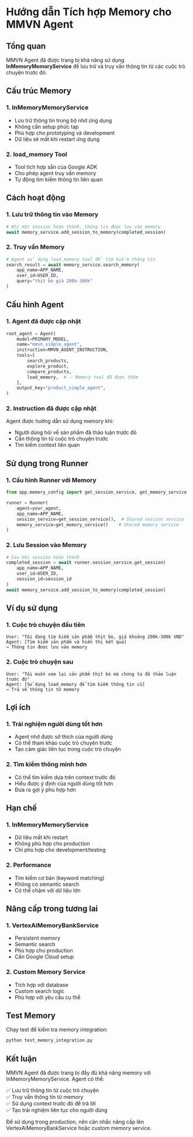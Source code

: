 # Hướng dẫn Tích hợp Memory cho MMVN Agent

## Tổng quan

MMVN Agent đã được trang bị khả năng sử dụng **InMemoryMemoryService** để lưu trữ và truy vấn thông tin từ các cuộc trò chuyện trước đó.

## Cấu trúc Memory

### 1. **InMemoryMemoryService**
- Lưu trữ thông tin trong bộ nhớ ứng dụng
- Không cần setup phức tạp
- Phù hợp cho prototyping và development
- Dữ liệu sẽ mất khi restart ứng dụng

### 2. **load_memory Tool**
- Tool tích hợp sẵn của Google ADK
- Cho phép agent truy vấn memory
- Tự động tìm kiếm thông tin liên quan

## Cách hoạt động

### 1. **Lưu trữ thông tin vào Memory**
```python
# Khi một session hoàn thành, thông tin được lưu vào memory
await memory_service.add_session_to_memory(completed_session)
```

### 2. **Truy vấn Memory**
```python
# Agent sử dụng load_memory tool để tìm kiếm thông tin
search_result = await memory_service.search_memory(
    app_name=APP_NAME,
    user_id=USER_ID,
    query="thịt bò giá 200k-300k"
)
```

## Cấu hình Agent

### 1. **Agent đã được cập nhật**
```python
root_agent = Agent(
    model=PRIMARY_MODEL,
    name="mmvn_simple_agent",
    instruction=MMVN_AGENT_INSTRUCTION,
    tools=[
        search_products,
        explore_product,
        compare_products,
        load_memory,  # ✅ Memory tool đã được thêm
    ],
    output_key="product_simple_agent",
)
```

### 2. **Instruction đã được cập nhật**
Agent được hướng dẫn sử dụng memory khi:
- Người dùng hỏi về sản phẩm đã thảo luận trước đó
- Cần thông tin từ cuộc trò chuyện trước
- Tìm kiếm context liên quan

## Sử dụng trong Runner

### 1. **Cấu hình Runner với Memory**
```python
from app.memory_config import get_session_service, get_memory_service

runner = Runner(
    agent=your_agent,
    app_name=APP_NAME,
    session_service=get_session_service(),  # Shared session service
    memory_service=get_memory_service()    # Shared memory service
)
```

### 2. **Lưu Session vào Memory**
```python
# Sau khi session hoàn thành
completed_session = await runner.session_service.get_session(
    app_name=APP_NAME, 
    user_id=USER_ID, 
    session_id=session_id
)
await memory_service.add_session_to_memory(completed_session)
```

## Ví dụ sử dụng

### 1. **Cuộc trò chuyện đầu tiên**
```
User: "Tôi đang tìm kiếm sản phẩm thịt bò, giá khoảng 200k-300k VND"
Agent: [Tìm kiếm sản phẩm và hiển thị kết quả]
→ Thông tin được lưu vào memory
```

### 2. **Cuộc trò chuyện sau**
```
User: "Tôi muốn xem lại sản phẩm thịt bò mà chúng ta đã thảo luận trước đó"
Agent: [Sử dụng load_memory để tìm kiếm thông tin cũ]
→ Trả về thông tin từ memory
```

## Lợi ích

### 1. **Trải nghiệm người dùng tốt hơn**
- Agent nhớ được sở thích của người dùng
- Có thể tham khảo cuộc trò chuyện trước
- Tạo cảm giác liên tục trong cuộc trò chuyện

### 2. **Tìm kiếm thông minh hơn**
- Có thể tìm kiếm dựa trên context trước đó
- Hiểu được ý định của người dùng tốt hơn
- Đưa ra gợi ý phù hợp hơn

## Hạn chế

### 1. **InMemoryMemoryService**
- Dữ liệu mất khi restart
- Không phù hợp cho production
- Chỉ phù hợp cho development/testing

### 2. **Performance**
- Tìm kiếm cơ bản (keyword matching)
- Không có semantic search
- Có thể chậm với dữ liệu lớn

## Nâng cấp trong tương lai

### 1. **VertexAiMemoryBankService**
- Persistent memory
- Semantic search
- Phù hợp cho production
- Cần Google Cloud setup

### 2. **Custom Memory Service**
- Tích hợp với database
- Custom search logic
- Phù hợp với yêu cầu cụ thể

## Test Memory

Chạy test để kiểm tra memory integration:

```bash
python test_memory_integration.py
```

## Kết luận

MMVN Agent đã được trang bị đầy đủ khả năng memory với InMemoryMemoryService. Agent có thể:

✅ Lưu trữ thông tin từ cuộc trò chuyện  
✅ Truy vấn thông tin từ memory  
✅ Sử dụng context trước đó để trả lời  
✅ Tạo trải nghiệm liên tục cho người dùng  

Để sử dụng trong production, nên cân nhắc nâng cấp lên VertexAiMemoryBankService hoặc custom memory service.
